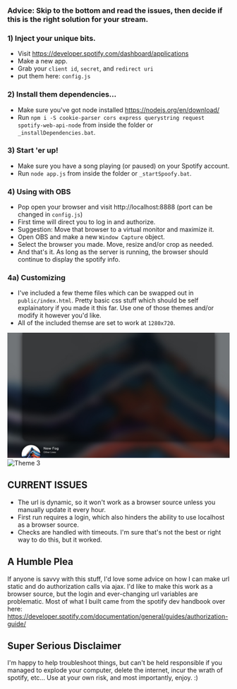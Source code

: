 ### Advice: Skip to the bottom and read the issues, then decide if this is the right solution for your stream.

### 1) Inject your unique bits.
- Visit https://developer.spotify.com/dashboard/applications
- Make a new app.
- Grab your `client id`, `secret`, and `redirect uri`
- put them here: `config.js`

### 2)  Install them dependencies...
- Make sure you've got node installed https://nodejs.org/en/download/
- Run `npm i -S cookie-parser cors express querystring request spotify-web-api-node` from inside the folder or `_installDependencies.bat`.

### 3)  Start 'er up!
- Make sure you have a song playing (or paused) on your Spotify account.
- Run `node app.js` from inside the folder or `_startSpoofy.bat`.

### 4) Using with OBS
- Pop open your browser and visit http://localhost:8888 (port can be changed in `config.js`)
- First time will direct you to log in and authorize.
- Suggestion: Move that browser to a virtual monitor and maximize it.
- Open OBS and make a new `Window Capture` object.
- Select the browser you made. Move, resize and/or crop as needed.
- And that's it. As long as the server is running, the browser should continue to display the spotify info.

### 4a) Customizing
- I've included a few theme files which can be swapped out in `public/index.html`. Pretty basic css stuff which should be self explainatory if you made it this far. Use one of those themes and/or modify it however you'd like.
- All of the included themse are set to work at `1280x720`.

![Theme 1](/screenshot1.jpg?raw=true)
![Theme 3](/screenshot3.jpg?raw=true)


## CURRENT ISSUES
- The url is dynamic, so it won't work as a browser source unless you manually update it every hour.
- First run requires a login, which also hinders the ability to use localhost as a browser source.
- Checks are handled with timeouts. I'm sure that's not the best or right way to do this, but it worked.

## A Humble Plea
If anyone is savvy with this stuff, I'd love some advice on how I can make url static and do authorization calls via ajax. I'd like to make this work as a browser source, but the login and ever-changing url variables are problematic.
Most of what I built came from the spotify dev handbook over here: https://developer.spotify.com/documentation/general/guides/authorization-guide/

## Super Serious Disclaimer
I'm happy to help troubleshoot things, but can't be held responsible if you managed to explode your computer, delete the internet, incur the wrath of spotify, etc... Use at your own risk, and most importantly, enjoy. :)
